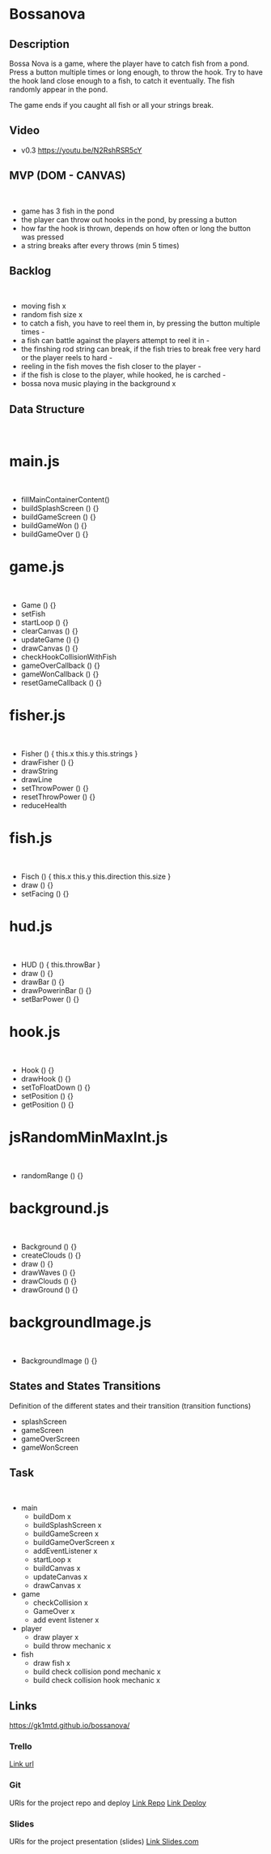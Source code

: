 # Bossanova

## Description

Bossa Nova is a game, where the player have to catch fish from a pond. Press a button multiple times or long enough, to throw the hook. Try to have the hook land close enough to a fish, to catch it eventually.
The fish randomly appear in the pond.

The game ends if you caught all fish or all your strings break.

## Video
- v0.3 https://youtu.be/N2RshRSR5cY
​
## MVP (DOM - CANVAS)
​
- game has 3 fish in the pond
- the player can throw out hooks in the pond, by pressing a button
- how far the hook is thrown, depends on how often or long the button was pressed
- a string breaks after every throws (min 5 times)
​
## Backlog
​
- moving fish       x
- random fish size  x
- to catch a fish, you have to reel them in, by pressing the button multiple times      -
- a fish can battle against the players attempt to reel it in                                   -
- the finshing rod string can break, if the fish tries to break free very hard or the player reels to hard  -
- reeling in the fish moves the fish closer to the player                                               -
- if the fish is close to the player, while hooked, he is carched                                           -
- bossa nova music playing in the background        x
​
## Data Structure
​
# main.js
​
- fillMainContainerContent()
- buildSplashScreen () {}
- buildGameScreen () {}
- buildGameWon () {}
- buildGameOver () {}
​
# game.js
​
- Game () {}
- setFish
- startLoop () {}
- clearCanvas () {}
- updateGame () {}
- drawCanvas () {}
- checkHookCollisionWithFish
- gameOverCallback () {}
- gameWonCallback () {}
- resetGameCallback () {}
​
# fisher.js 
​
- Fisher () {
    this.x
    this.y
    this.strings
}
- drawFisher () {}
- drawString
- drawLine
- setThrowPower () {}
- resetThrowPower () {}
- reduceHealth
​
# fish.js 
​
- Fisch () {
    this.x
    this.y
    this.direction
    this.size
}
- draw () {}
- setFacing () {}
​
# hud.js 
​
- HUD () {
    this.throwBar
}
- draw () {}
- drawBar () {}
- drawPowerinBar () {}
- setBarPower () {}

# hook.js 
​
- Hook () {}
- drawHook () {}
- setToFloatDown () {}
- setPosition () {}
- getPosition () {}

# jsRandomMinMaxInt.js
​
- randomRange () {}

# background.js 
​
- Background () {}
- createClouds () {}
- draw () {}
- drawWaves () {}
- drawClouds () {}
- drawGround () {}

# backgroundImage.js 
​
- BackgroundImage () {}
​
## States and States Transitions
Definition of the different states and their transition (transition functions)
​
- splashScreen
- gameScreen
- gameOverScreen
- gameWonScreen
​
## Task
​
- main
    - buildDom              x
    - buildSplashScreen     x
    - buildGameScreen       x
    - buildGameOverScreen   x
    - addEventListener      x
    - startLoop             x
    - buildCanvas           x
    - updateCanvas          x
    - drawCanvas            x
- game
    - checkCollision        x
    - GameOver              x
    - add event listener    x
- player
    - draw player           x
    - build throw mechanic  x
- fish
    - draw fish             x
    - build check collision pond mechanic   x
    - build check collision hook mechanic   x
​
## Links
https://gk1mtd.github.io/bossanova/
​
### Trello
[Link url](https://trello.com/b/srPzTGcX/bossa-nova-development)
​
### Git
URls for the project repo and deploy
[Link Repo](https://github.com/Gk1mtd/bossanova)
[Link Deploy]()
​
### Slides
URls for the project presentation (slides)
[Link Slides.com](https://docs.google.com/presentation/d/1tr9gkdE8FFnluMSNd7gzdEoze9j_3G7Y5IxqIhdnvgs/edit?usp=sharing)

